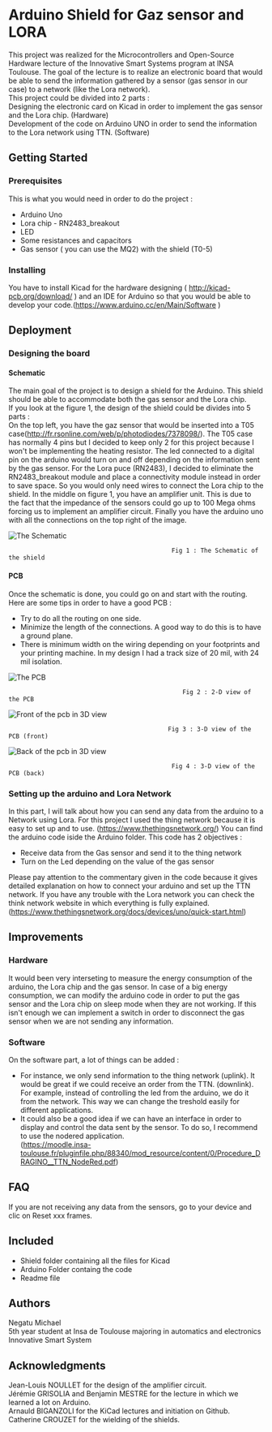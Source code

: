 # Arduino Shield for Gaz sensor and LORA
This project was realized for the Microcontrollers and Open-Source Hardware lecture of the Innovative Smart Systems program at INSA Toulouse. The goal of the lecture is to realize an electronic board that would be able to send the information gathered by a sensor (gas sensor in our case) to a network (like the Lora network).   
This project could be divided into 2 parts :   
Designing the electronic card on Kicad in order to implement the gas sensor and the Lora chip. (Hardware)     
Development of the code on Arduino UNO in order to send the information to the Lora network using TTN. (Software)    

## Getting Started
### Prerequisites
This is what you would need in order to do the project :
<ul>
    <li>Arduino Uno</li>
    <li>Lora chip - RN2483_breakout</li>
    <li>LED</li>
    <li>Some resistances and capacitors</li>
    <li>Gas sensor ( you can use the MQ2) with the shield (T0-5)</li>
</ul>

### Installing
You have to install Kicad for the hardware designing ( http://kicad-pcb.org/download/ ) and an IDE for Arduino so that you would be able to develop your code.(https://www.arduino.cc/en/Main/Software )

## Deployment
### Designing the board
#### Schematic
The main goal of the project is to design a shield for the Arduino. This shield should be able to accommodate both the gas sensor and the Lora chip.   
If you look at the figure 1, the design of the shield could be divides into 5 parts :  
On the top left, you have the gaz sensor that would be inserted into a T05 case(http://fr.rsonline.com/web/p/photodiodes/7378098/). The T05 case has normally 4 pins but I decided to keep only 2 for this project because I won't be implementing the heating resistor. The led connected to a digital pin on the arduino would turn on and off depending on the information sent by the gas sensor. For the Lora puce (RN2483), I decided to eliminate the RN2483_breakout module and place a connectivity module instead in order to save space. So you would only need wires to connect the Lora chip to the shield. In the middle on figure 1, you have an amplifier unit. This is due to the fact that the impedance of the sensors could go up to 100 Mega ohms forcing us to implement an amplifier circuit. Finally you have the arduino uno with all the connections on the top right of the image.

![The Schematic](./pictures/GasSensor_schematic.PNG)

                                                 Fig 1 : The Schematic of the shield

#### PCB
Once the schematic is done, you could go on and start with the routing. Here are some tips in order to have a good PCB :
- Try to do all the routing on one side.
- Minimize the length of the connections. A good way to do this is to have a ground plane.
- There is minimum width on the wiring depending on your footprints and your printing machine. In my design I had a track size of 20       mil, with 24 mil isolation.  


 ![The PCB](./pictures/PCB.PNG)  
 
                                                    Fig 2 : 2-D view of the PCB 

                                                 
![Front of the pcb in 3D view](./pictures/Front_pcb.PNG)

                                                Fig 3 : 3-D view of the PCB (front)


![Back of the pcb in 3D view](./pictures/back_pcb.PNG)

                                                 Fig 4 : 3-D view of the PCB (back)


### Setting up the arduino and Lora Network

In this part, I will talk about how you can send any data from the arduino to a Network using Lora. For this project I used the thing network because it is easy to set up and to use. (https://www.thethingsnetwork.org/)
You can find the arduino code iside the Arduino folder. This code has 2 objectives :
- Receive data from the Gas sensor and send it to the thing network
- Turn on the Led depending on the value of the gas sensor

Please pay attention to the commentary given in the code because it gives detailed explanation on how to connect your arduino and set up the TTN network. If you have any trouble with the Lora network you can check the think network website in which everything is fully explained. (https://www.thethingsnetwork.org/docs/devices/uno/quick-start.html)

## Improvements
### Hardware

It would been very interseting to measure the energy consumption of the arduino, the Lora chip and the gas sensor. In case of a big energy consumption, we can modify the arduino code in order to put the gas sensor and the Lora chip on sleep mode when they are not working. If this isn't enough we can implement a switch in order to disconnect the gas sensor when we are not sending any information.

### Software

On the software part, a lot of things can be added :
-  For instance, we only send information to the thing network (uplink). It would be great if we could receive an order from the TTN. (downlink). For example, instead of controlling the led from the arduino, we do it from the network. This way we can change the treshold easily for different applications.
- It could also be a good idea if we can have an interface in order to display and control the data sent by the sensor. To do so, I recommend to use the nodered application.  
(https://moodle.insa-toulouse.fr/pluginfile.php/88340/mod_resource/content/0/Procedure_DRAGINO__TTN_NodeRed.pdf)

## FAQ

If you are not receiving any data from the sensors, go to your device and clic on Reset xxx frames.

## Included
- Shield folder containing all the files for Kicad
- Arduino Folder containg the code
- Readme file

## Authors
Negatu Michael   
5th year student at Insa de Toulouse majoring in automatics and electronics  
Innovative Smart System  

## Acknowledgments
Jean-Louis NOULLET for the design of the amplifier circuit.    
Jérémie GRISOLIA and Benjamin MESTRE for the lecture in which we learned  a lot on Arduino.  
Arnauld BIGANZOLI for the KiCad lectures and initiation on Github.  
Catherine CROUZET for the wielding of the shields.  


